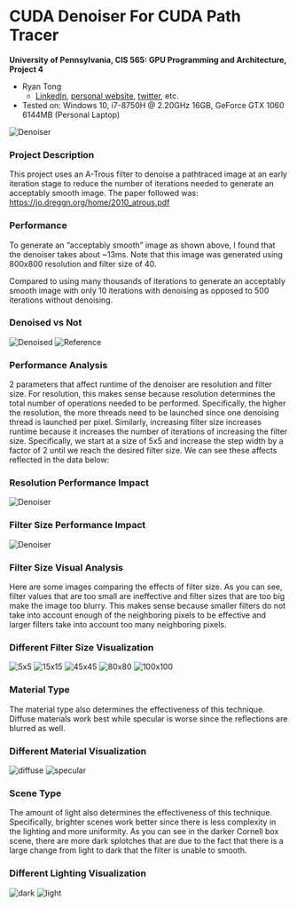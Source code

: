 CUDA Denoiser For CUDA Path Tracer
==================================

**University of Pennsylvania, CIS 565: GPU Programming and Architecture, Project 4**

* Ryan Tong
  * [LinkedIn](https://www.linkedin.com/in/ryanctong/), [personal website](), [twitter](), etc.
* Tested on: Windows 10, i7-8750H @ 2.20GHz 16GB, GeForce GTX 1060 6144MB (Personal Laptop)

![Denoiser](img/title.png)

### Project Description
This project uses an A-Trous filter to denoise a pathtraced image at an early iteration stage to reduce the number of iterations needed to generate an acceptably smooth image. The paper followed was: https://jo.dreggn.org/home/2010_atrous.pdf

### Performance
To generate an “acceptably smooth” image as shown above, I found that the denoiser takes about ~13ms. Note that this image was generated using 800x800 resolution and filter size of 40.

Compared to using many thousands of iterations to generate an acceptably smooth image with only 10 iterations with denoising as opposed to 500 iterations without denoising.

### Denoised vs Not
![Denoised](img/title.png)
![Reference](img/reference.png)

### Performance Analysis
2 parameters that affect runtime of the denoiser are resolution and filter size. For resolution, this makes sense because resolution determines the total number of operations needed to be performed. Specifically, the higher the resolution, the more threads need to be launched since one denoising thread is launched per pixel. Similarly, increasing filter size increases runtime because it increases the number of iterations of increasing the filter size. Specifically, we start at a size of 5x5 and increase the step width by a factor of 2 until we reach the desired filter size. We can see these affects reflected in the data below:

### Resolution Performance Impact
![Denoiser](img/resolution.png)

### Filter Size Performance Impact
![Denoiser](img/filter.png)

### Filter Size Visual Analysis
Here are some images comparing the effects of filter size. As you can see, filter values that are too small are ineffective and filter sizes that are too big make the image too blurry. This makes sense because smaller filters do not take into account enough of the neighboring pixels to be effective and larger filters take into account too many neighboring pixels. 
### Different Filter Size Visualization
![5x5](img/five.png)
![15x15](img/fifteen.png)
![45x45](img/fourtyfive.png)
![80x80](img/eighty.png)
![100x100](img/hundred.png)

### Material Type
The material type also determines the effectiveness of this technique. Diffuse materials work best while specular is worse since the reflections are blurred as well.
### Different Material Visualization
![diffuse](img/diffuse.png)
![specular](img/title.png)

### Scene Type
The amount of light also determines the effectiveness of this technique. Specifically, brighter scenes work better since there is less complexity in the lighting and more uniformity. As you can see in the darker Cornell box scene, there are more dark splotches that are due to the fact that there is a large change from light to dark that the filter is unable to smooth.
### Different Lighting Visualization
![dark](img/dark.png)
![light](img/title.png)

